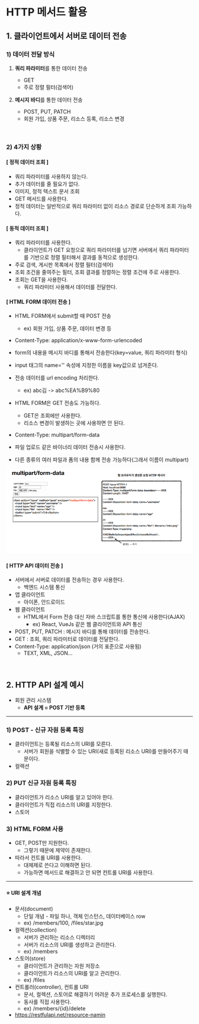 # HTTP 메서드 활용

## 1. 클라이언트에서 서버로 데이터 전송

### 1) 데이터 전달 방식

1. **쿼리 파라미터**를 통한 데이터 전송
   - GET
   - 주로 정렬 필터(검색어)

2. **메시지 바디**를 통한 데이터 전송
   - POST, PUT, PATCH
   - 회원 가입, 상품 주문, 리소스 등록, 리소스 변경

<br>

### 2) 4가지 상황

#### [ 정적 데이터 조회 ]

- 쿼리 파라미터를 사용하지 않는다.
- 추가 데이터를 줄 필요가 없다.
- 이미지, 정적 텍스트 문서 조회
- GET 메서드를 사용한다.
- 정적 데이터는 일반적으로 쿼리 파라미터 없이 리소스 경로로 단순하게 조회 가능하다.

#### [ 동적 데이터 조회 ]

- 쿼리 파라미터를 사용한다.
  - 클라이언트가 GET 요청으로 쿼리 파라미터를 넘기면 서버에서 쿼리 파라미터를 기반으로 정렬 필터해서 결과를 동적으로 생성한다.
- 주로 검색, 게시판 목록에서 정렬 필터(검색어)
- 조회 조건을 줄여주는 필터, 조회 결과를 정렬하는 정렬 조건에 주로 사용한다.
- 조회는 GET을 사용한다.
  - 쿼리 파라미터 사용해서 데이터를 전달한다.

#### [ HTML FORM 데이터 전송 ]

- HTML FORM에서 submit할 때 POST 전송

  - ex) 회원 가입, 상품 주문, 데이터 변경 등
-  Content-Type: application/x-www-form-urlencoded
  - form의 내용을 메시지 바디를 통해서 전송한다(key=value, 쿼리 파라미터 형식)
  - input 태그의 name='' 속성에 지정한 이름을 key값으로 넘겨준다.
  - 전송 데이터를 url encoding 처리한다.
    - ex) abc김 -> abc%EA%B9%80
- HTML FORM은 GET 전송도 가능하다.

  - GET은 조회에만 사용한다.
  - 리소스 변경이 발생하는 곳에 사용하면 안 된다.
-  Content-Type: multipart/form-data

  - 파일 업로드 같은 바이너리 데이터 전송시 사용한다.
  - 다른 종류의 여러 파일과 폼의 내용 함께 전송 가능하다(그래서 이름이 multipart)

![image-20210411000112468](05_HTTP_메서드활용.assets/image-20210411000112468.png)

#### [ HTTP API 데이터 전송 ]

- 서버에서 서버로 데이터를 전송하는 경우 사용한다.
  - 백엔드 시스템 통신
- 앱 클라이언트
  - 아이폰, 안드로이드
- 웹 클라이언트
  - HTML에서 Form 전송 대신 자바 스크립트를 통한 통신에 사용한다(AJAX)
    - ex) React, VueJs 같은 웹 클라이언트와 API 통신
- POST, PUT, PATCH : 메시지 바디를 통해 데이터를 전송한다.
- GET : 조회, 쿼리 파라미터로 데이터를 전달한다.
- Content-Type: application/json (거의 표준으로 사용됨)
  - TEXT, XML, JSON...

<br>

## 2. HTTP API 설계 예시

- 회원 관리 시스템
  - **API 설계 = POST 기반 등록**

---

### 1) POST - 신규 자원 등록 특징

- 클라이언트는 등록될 리소스의 URI를 모른다. 
  - 서버가 회원을 식별할 수 있는 URI(새로 등록된 리소스 URI)를 만들어주기 때문이다.
- 컬렉션

### 2) PUT 신규 자원 등록 특징

- 클라이언트가 리소스 URI를 알고 있어야 한다.
- 클라이언트가 직접 리소스의 URI를 지정한다.
- 스토어

### 3) HTML FORM 사용

- GET, POST만 지원한다.
  - 그렇기 때문에 제약이 존재한다.
- 따라서 컨트롤 URI를 사용한다.
  - 대체제로 쓴다고 이해하면 된다.
  - 가능하면 메서드로 해결하고 안 되면 컨트롤 URI를 사용한다.



---

#### ⭐ URI 설계 개념

- 문서(document)
  - 단일 개념 - 파일 하나, 객체 인스턴스, 데이터베이스 row
  - ex) /members/100, /files/star.jpg
- 컬렉션(collection)
  - 서버가 관리하는 리소스 디렉터리
  - 서버가 리소스의 URI를 생성하고 관리한다.
  - ex) /members
- 스토어(store)
  - 클라이언트가 관리하는 자원 저장소
  - 클라이언트가 리소스의 URI를 알고 관리한다.
  - ex) /files
- 컨트롤러(controller), 컨트롤 URI
  - 문서, 컬렉션, 스토어로 해결하기 어려운 추가 프로세스를 실행한다.
  - 동사를 직접 사용한다.
  - ex) /members/{id}/delete
- https://restfulapi.net/resource-namin













